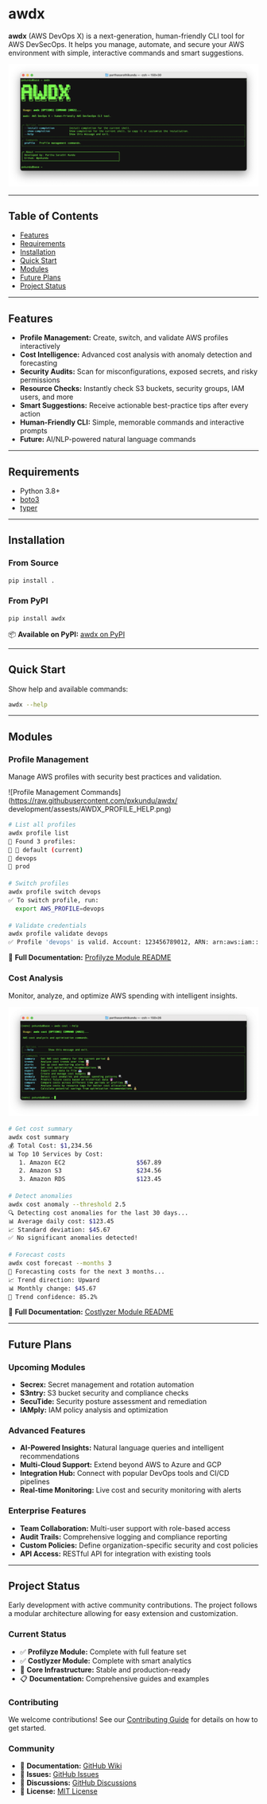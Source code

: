 # awdx

**awdx** (AWS DevOps X) is a next-generation, human-friendly CLI tool for AWS DevSecOps. It helps you manage, automate, and secure your AWS environment with simple, interactive commands and smart suggestions.

![AWDX Banner](https://raw.githubusercontent.com/pxkundu/awdx/development/assests/AWDX.png)

---

## Table of Contents
- [Features](#features)
- [Requirements](#requirements)
- [Installation](#installation)
- [Quick Start](#quick-start)
- [Modules](#modules)
- [Future Plans](#future-plans)
- [Project Status](#project-status)

---

## Features
- **Profile Management:** Create, switch, and validate AWS profiles interactively
- **Cost Intelligence:** Advanced cost analysis with anomaly detection and forecasting
- **Security Audits:** Scan for misconfigurations, exposed secrets, and risky permissions
- **Resource Checks:** Instantly check S3 buckets, security groups, IAM users, and more
- **Smart Suggestions:** Receive actionable best-practice tips after every action
- **Human-Friendly CLI:** Simple, memorable commands and interactive prompts
- **Future:** AI/NLP-powered natural language commands

---

## Requirements
- Python 3.8+
- [boto3](https://boto3.amazonaws.com/v1/documentation/api/latest/index.html)
- [typer](https://typer.tiangolo.com/)

---

## Installation

### From Source
```bash
pip install .
```

### From PyPI
```bash
pip install awdx
```

📦 **Available on PyPI:** [awdx on PyPI](https://pypi.org/project/awdx/)

---

## Quick Start

Show help and available commands:
```bash
awdx --help
```

---

## Modules

### Profile Management
Manage AWS profiles with security best practices and validation.

![Profile Management Commands](https://raw.githubusercontent.com/pxkundu/awdx/
development/assests/AWDX_PROFILE_HELP.png)

```bash
# List all profiles
awdx profile list
👤 Found 3 profiles:
🎯 👤 default (current)
👤 devops
👤 prod

# Switch profiles
awdx profile switch devops
✅ To switch profile, run:
  export AWS_PROFILE=devops

# Validate credentials
awdx profile validate devops
✅ Profile 'devops' is valid. Account: 123456789012, ARN: arn:aws:iam::123456789012:user/devops
```

📖 **Full Documentation:** [Profilyze Module README](https://github.com/pxkundu/awdx/blob/development/Profilyze/DESIGN.md)

### Cost Analysis
Monitor, analyze, and optimize AWS spending with intelligent insights.

![Cost Management Commands](https://raw.githubusercontent.com/pxkundu/awdx/development/assests/AWDX_COST_HELP.png)

```bash
# Get cost summary
awdx cost summary
💰 Total Cost: $1,234.56
📊 Top 10 Services by Cost:
   1. Amazon EC2                    $567.89
   2. Amazon S3                     $234.56
   3. Amazon RDS                    $123.45

# Detect anomalies
awdx cost anomaly --threshold 2.5
🔍 Detecting cost anomalies for the last 30 days...
📊 Average daily cost: $123.45
📈 Standard deviation: $45.67
✅ No significant anomalies detected!

# Forecast costs
awdx cost forecast --months 3
🔮 Forecasting costs for the next 3 months...
📈 Trend direction: Upward
📊 Monthly change: $45.67
🎯 Trend confidence: 85.2%
```

📖 **Full Documentation:** [Costlyzer Module README](https://github.com/pxkundu/awdx/tree/development/Costlyzer)

---

## Future Plans

### Upcoming Modules
- **Secrex:** Secret management and rotation automation
- **S3ntry:** S3 bucket security and compliance checks
- **SecuTide:** Security posture assessment and remediation
- **IAMply:** IAM policy analysis and optimization

### Advanced Features
- **AI-Powered Insights:** Natural language queries and intelligent recommendations
- **Multi-Cloud Support:** Extend beyond AWS to Azure and GCP
- **Integration Hub:** Connect with popular DevOps tools and CI/CD pipelines
- **Real-time Monitoring:** Live cost and security monitoring with alerts

### Enterprise Features
- **Team Collaboration:** Multi-user support with role-based access
- **Audit Trails:** Comprehensive logging and compliance reporting
- **Custom Policies:** Define organization-specific security and cost policies
- **API Access:** RESTful API for integration with existing tools

---

## Project Status

Early development with active community contributions. The project follows a modular architecture allowing for easy extension and customization.

### Current Status
- ✅ **Profilyze Module:** Complete with full feature set
- ✅ **Costlyzer Module:** Complete with smart analytics
- 🚧 **Core Infrastructure:** Stable and production-ready
- 📋 **Documentation:** Comprehensive guides and examples

### Contributing
We welcome contributions! See our [Contributing Guide](CONTRIBUTING.md) for details on how to get started.

### Community
- 📖 **Documentation:** [GitHub Wiki](https://github.com/pxkundu/awdx/wiki)
- 🐛 **Issues:** [GitHub Issues](https://github.com/pxkundu/awdx/issues)
- 💬 **Discussions:** [GitHub Discussions](https://github.com/pxkundu/awdx/discussions)
- 📄 **License:** [MIT License](LICENSE) 